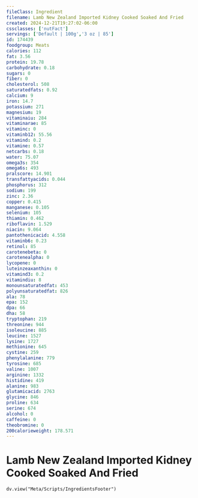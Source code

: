 ```yaml
---
fileClass: Ingredient
filename: Lamb New Zealand Imported Kidney Cooked Soaked And Fried
created: 2024-12-21T19:27:02-06:00
cssclasses: ['nutFact']
servings: ['Default | 100g','3 oz | 85']
id: 174439
foodgroup: Meats
calories: 112
fat: 3.56
protein: 19.78
carbohydrate: 0.18
sugars: 0
fiber: 0
cholesterol: 508
saturatedfats: 0.92
calcium: 9
iron: 14.7
potassium: 271
magnesium: 19
vitaminaiu: 284
vitaminarae: 85
vitaminc: 0
vitaminb12: 55.56
vitamind: 0.2
vitamine: 0.57
netcarbs: 0.18
water: 75.07
omega3s: 354
omega6s: 493
pralscore: 14.901
transfattyacids: 0.044
phosphorus: 312
sodium: 199
zinc: 2.36
copper: 0.415
manganese: 0.105
selenium: 105
thiamin: 0.462
riboflavin: 1.529
niacin: 9.064
pantothenicacid: 4.558
vitaminb6: 0.23
retinol: 85
carotenebeta: 0
carotenealpha: 0
lycopene: 0
luteinzeaxanthin: 0
vitamind3: 0.2
vitamindiu: 8
monounsaturatedfat: 453
polyunsaturatedfat: 826
ala: 78
epa: 152
dpa: 66
dha: 58
tryptophan: 219
threonine: 944
isoleucine: 885
leucine: 1527
lysine: 1727
methionine: 645
cystine: 259
phenylalanine: 779
tyrosine: 685
valine: 1007
arginine: 1332
histidine: 419
alanine: 983
glutamicacid: 2763
glycine: 846
proline: 634
serine: 674
alcohol: 0
caffeine: 0
theobromine: 0
200calorieweight: 178.571
---
```


# Lamb New Zealand Imported Kidney Cooked Soaked And Fried

```dataviewjs
dv.view("Meta/Scripts/IngredientsFooter")
```